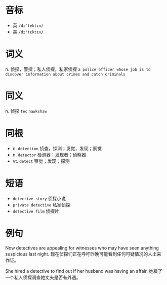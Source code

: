 # 音标

- 英 `/dɪ'tektɪv/`
- 美 `/dɪ'tɛktɪv/`

# 词义

n. 侦探，警探；私人侦探，私家侦探
`a police officer whose job is to discover information about crimes and catch criminals`

# 同义

n. 侦探
`tec` `hawkshaw`

# 同根

- n. `detection` 侦查，探测；发觉，发现；察觉
- n. `detector` 检测器；发现者；侦察器
- vt. `detect` 察觉；发现；探测

# 短语

- `detective story` 侦探小说
- `private detective` 私家侦探
- `detective film` 侦探片

# 例句

Now detectives are appealing for witnesses who may have seen anything suspicious last night.
现在侦探们正在呼吁昨晚可能看到任何可疑情况的人出来作证。

She hired a detective to find out if her husband was having an affair.
她雇了一个私人侦探调查她丈夫是否有外遇。


